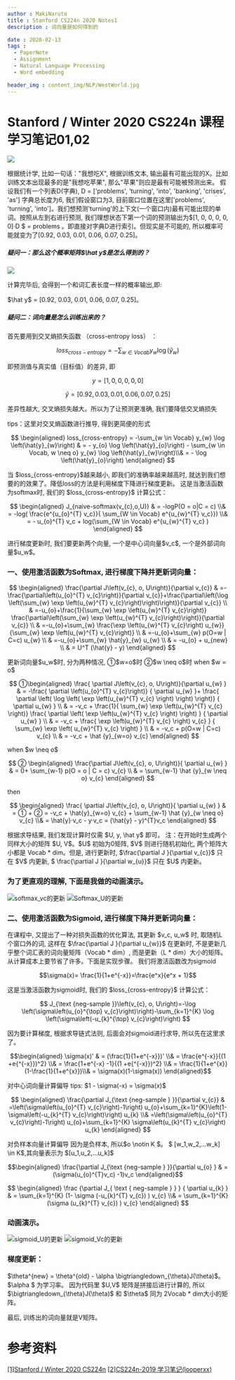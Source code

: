 ```yaml
---
author : MakiNaruto
title : Stanford CS224n 2020 Notes1
description : 词向量是如何得到的

date : 2020-02-13
tags : 
  - PaperNote
  - Assignment
  - Natural Language Processing
  - Word embedding

header_img : content_img/NLP/WestWorld.jpg
---
```




# Stanford / Winter 2020 CS224n 课程学习笔记01,02


![](/content_img/NLP/CS224N-01/img1.png)

根据统计学, 比如一句话："我想吃X", 根据训练文本, 输出最有可能出现的X。比如训练文本出现最多的是"我想吃苹果", 那么"苹果"则应是最有可能被预测出来。
假设我们有一个列表D(字典), D = ['problems', 'turning', 'into', 'banking', 'crises', 'as']
字典总长度为6, 我们假设窗口为3, 目前窗口位置在这里['problems', 'turning', 'into']。我们想预测'turning'的上下文(一个窗口内)最有可能出现的单词。按照从左到右进行预测, 我们理想状态下第一个词的预测输出为\$[1, 0, 0, 0, 0, 0]·D \$ = problems 。即直接对字典D进行索引。但现实是不可能的, 所以概率可能就变为了[0.92, 0.03, 0.01, 0.06, 0.07, 0.25]。

##### 疑问一：那么这个概率矩阵\$\hat y\$是怎么得到的？

![](/content_img/NLP/CS224N-01/img2.png)

计算完毕后, 会得到一个和词汇表长度一样的概率输出,即:

\$\hat y\$ = [0.92, 0.03, 0.01, 0.06, 0.07, 0.25]。

##### 疑问二：词向量是怎么训练出来的？

首先要用到交叉熵损失函数 （cross-entropy loss） ：

$$
 loss_{cross-entropy} = -\sum_{w \in Vocab} y_{w} \log \left(\hat{y}_{w}\right)
$$

即预测值与真实值（目标值）的差异, 即 

$$
y = [1, 0, 0, 0, 0, 0]
$$

$$
\hat y = [0.92, 0.03, 0.01, 0.06, 0.07, 0.25]
$$

差异性越大, 交叉熵损失越大。所以为了让预测更准确, 我们要降低交叉熵损失

tips：这里对交叉熵函数进行推导, 得到更简便的形式

$$
\begin{aligned}
loss_{cross-entropy} = -\sum_{w \in Vocab} y_{w} \log \left(\hat{y}_{w}\right) &
= - y_{o} \log \left(\hat{y}_{o}\right)  -  \sum_{w \in Vocab, w \neq o} y_{w} \log \left(\hat{y}_{w}\right)\\&
= - \log \left(\hat{y}_{o}\right)
\end{aligned}
$$

当 \$loss_{cross-entropy}\$越来越小, 即我们的准确率越来越高时, 就达到我们想要的的效果了。降低loss的方法是利用梯度下降进行梯度更新。
这是当激活函数为softmax时, 我们的 \$loss_{cross-entropy}\$ 计算公式：

$$
\begin{aligned}
J_{naive-softmax(v_{c},o,U)} &
= -logP(O = o|C = c) \\&
= -log( \frac{e^{u_{o}^{T} v_c}}{ \sum_{W \in Vocab} e^{u_{w}^{T} v_c}}) \\&
= - u_{o}^{T} v_c + log(\sum_{W \in Vocab} e^{u_{w}^{T} v_c} )
\end{aligned}
$$

进行梯度更新时, 我们要更新两个向量, 一个是中心词向量\$v_c\$, 一个是外部词向量\$u_w\$。

### 一、使用激活函数为Softmax, 进行梯度下降并更新词向量：

$$
\begin{aligned} 
\frac{\partial J\left(v_{c}, o, U\right)}{\partial v_{c}} &
=-\frac{\partial\left(u_{o}^{T} v_{c}\right)}{\partial v_{c}}+\frac{\partial\left(\log \left(\sum_{w} \exp \left(u_{w}^{T} v_{c}\right)\right)\right)}{\partial v_{c}} \\ &
=-u_{o}+\frac{1}{\sum_{w} \exp \left(u_{w}^{T} v_{c}\right)} \frac{\partial\left(\sum_{w} \exp \left(u_{w}^{T} v_{c}\right)\right)}{\partial v_{c}} \\ &
=-u_{o}+\sum_{w} \frac{\exp \left(u_{w}^{T} v_{c}\right) u_{w}}{\sum_{w} \exp \left(u_{w}^{T} v_{c}\right)} \\ &
=-u_{o}+\sum_{w} p(O=w | C=c) u_{w} \\ &
=-u_{o}+\sum_{w} \hat{y}_{w} u_{w} \\ &
= -u_{o} + u_{new}  \\ &
= U^T (\hat{y} - y)
\end{aligned}
$$

更新词向量\$u_w\$时, 分为两种情况, ①\$w=o\$时  ②\$w \neq o\$时
when \$w = o\$

$$
①\begin{aligned} 
\frac{ \partial J\left(v_{c}, o, U\right)}{\partial u_{w} } &
= -\frac{ \partial \left(u_{o}^{T} v_{c}\right)} { \partial u_{w} }+ \frac{ \partial \left( \log \left( \exp \left(u_{w}^{T} v_{c} \right) \right) \right)} { \partial u_{w} } \\ &
= -v_c  + \frac{1}{ \sum_{w} \exp \left(u_{w}^{T} v_{c} \right)} \frac{ \partial \left( \exp \left(u_{w}^{T} v_{c} \right) \right) } { \partial u_{w} } \\ &
= -v_c + \frac{ \exp \left(u_{w}^{T} v_{c} \right) v_{c} } { \sum_{w} \exp \left( u_{w}^{T} v_{c} \right) } \\ &
= -v_c + p(O=w | C=c) v_{c} \\ &
= -v_c + \hat {y}_{w=o} v_{c} 
\end{aligned}
$$

when \$w \neq o\$

$$
②
\begin{aligned} 
\frac{\partial J\left(v_{c}, o, U\right)}{ \partial u_{w} } &
= 0+ \sum_{w-1} p(O = o | C = c) v_{c} \\ &
= \sum_{w-1} \hat {y}_{w \neq o} v_{c}
\end{aligned}
$$

then 

$$
\begin{aligned} 
\frac{ \partial J\left(v_{c}, o, U\right)}{ \partial u_{w} } &
= ① + ② 
=  -v_c + \hat{y}_{w=o} v_{c} + \sum_{w-1} \hat {y}_{w \neq o} v_{c} \\&
= \hat{y}·v_c - y·v_c = (\hat{y} - y)^{T}v_c 
\end{aligned}
$$

根据求导结果, 我们发现计算时仅需 \$U, y, \hat y\$ 即可。
注：在开始时生成两个同样大小的矩阵 \$U, V\$。\$U\$ 初始为0矩阵, \$V\$ 则进行随机初始化, 两个矩阵大小都是 Vocab * dim。但是, 进行更新时, \$\frac{\partial J }{\partial v_{c}}\$ 只在 \$V\$ 内更新, \$ \frac{\partial J }{\partial w_{u}}\$ 只在 \$U\$ 内更新。

### 为了更直观的理解, 下面是我做的动画演示。

![softmax_vc的更新](/content_img/NLP/CS224N-01/softmax_vc.gif  "softmax_vc的更新")
![Softmax_U的更新](/content_img/NLP/CS224N-01/softmax_U.gif  "Softmax_U的更新")

### 二、使用激活函数为Sigmoid, 进行梯度下降并更新词向量：
在课程中, 又提出了一种对损失函数的优化算法, 其更新 \$v_c, u_w\$ 时, 取随机L个窗口外的词, 这样在 \$\frac{\partial J }{\partial u_{w}}\$ 在更新时, 不是更新几乎整个词汇表的词向量矩阵（Vocab * dim）, 而是更新（L * dim）大小的矩阵。从计算成本上要节省了许多。下面是实现步骤。
我们将激活函数改为sigmoid 

$$\sigma(x)= \frac{1}{1+e^{-x}}=\frac{e^x}{e^x + 1}$$

这是当激活函数为sigmoid时, 我们的 \$loss_{cross-entropy}\$ 计算公式：

$$
J_{\text {neg-sample }}\left(v_{c}, o, U\right)=-\log \left(\sigma\left(u_{o}^{\top} v_{c}\right)\right)-\sum_{k=1}^{K} \log \left(\sigma\left(-u_{k}^{\top} v_{c}\right)\right)
$$

因为要计算梯度, 根据求导链式法则, 后面会对sigmoid进行求导, 所以先在这里求了。

$$\begin{aligned} \sigma(x)' &
= (\frac{1}{1+e^{-x}})' \\&
= \frac{e^{-x}}{(1 +e{^{-x}})^2} \\&
= \frac{1+e^{-x} -1}{(1 +e{^{-x}})^2} \\&
= \frac{1}{1+e^{x}}(1-\frac{1}{1+e^{x}})\\&
 = \sigma(x)(1-\sigma(x)) 
\end{aligned}$$

对中心词向量计算偏导
tips: \$1 - \sigma(-x) = \sigma(x)\$ 

$$
\begin{aligned}
\frac{\partial J_{\text {neg-sample } }}{\partial v_{c}} &
=\left(\sigma\left(u_{o}^{T} v_{c}\right)-1\right) u_{o}+\sum_{k=1}^{K}\left(1-\sigma\left(-u_{k}^{T} v_{c}\right)\right) u_{k} \\&
=\left(\sigma\left(u_{o}^{T} v_{c}\right)-1\right) u_{o}+\sum_{k=1}^{K} \sigma\left(u_{k}^{T} v_{c}\right) u_{k}
\end{aligned}
$$

对负样本向量计算偏导
因为是负样本, 所以\$o \notin K \$。 \$ [w_1,w_2,…w_k] \in K\$,其向量表示为 \$[u_1,u_2,…u_k]\$

$$\begin{aligned}
\frac{\partial J_{\text {neg-sample } }}{\partial u_{o} } & 
= (\sigma(u_{o}^{T}v_c) -1)v_c
\end{aligned}$$


$$
\begin{aligned}
\frac {\partial J_{ \text { neg-sample } } } { \partial u_{k} } & 
= \sum_{k=1}^{K} (1- \sigma (-u_{k}^{T} v_{c}) ) v_{c} \\&
=  \sum_{k=1}^{K} (\sigma (u_{k}^{T} v_{c}) ) v_{c}
\end{aligned}
$$

### 动画演示。
![sigmoid_U的更新](/content_img/NLP/CS224N-01/sigmoid_U.gif  "sigmoid_U的更新")
![sigmoid_Vc的更新](/content_img/NLP/CS224N-01/sigmoid_Vc.gif  "sigmoid_Vc的更新")

### 梯度更新：

\$\theta^{new} = \theta^{old} - \alpha \bigtriangledown_{\theta}J(\theta)\$。\$\alpha \$ 为学习率。
因为代码里 \$U,V\$ 矩阵是拼接后进行计算的, 所以 \$\bigtriangledown_{\theta}J(\theta)\$ 和 \$\theta\$ 同为 2Vocab * dim大小的矩阵。


最后, 训练出的词向量就是V矩阵。


# 参考资料
[[1]Stanford / Winter 2020 CS224n](http://web.stanford.edu/class/cs224n/)
[[2]CS224n-2019 学习笔记(looperxx)](https://looperxx.github.io/CS224n-2019-01-Introduction%20and%20Word%20Vectors/)

